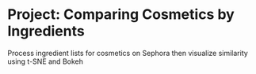 # Project: Comparing Cosmetics by Ingredients
Process ingredient lists for cosmetics on Sephora then visualize similarity using t-SNE and Bokeh
